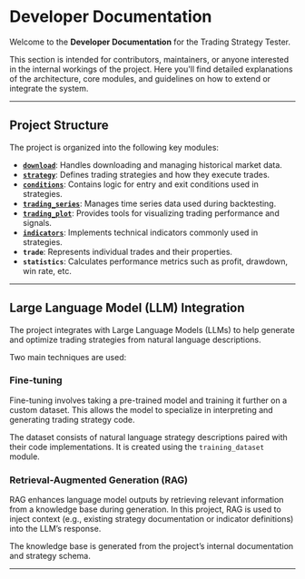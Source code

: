 # Developer Documentation

Welcome to the **Developer Documentation** for the Trading Strategy Tester.

This section is intended for contributors, maintainers, or anyone interested in the internal workings of the project. Here you'll find detailed explanations of the architecture, core modules, and guidelines on how to extend or integrate the system.

---

## Project Structure

The project is organized into the following key modules:

- [**`download`**](modules/download.md): Handles downloading and managing historical market data.
- [**`strategy`**](modules/strategy.md): Defines trading strategies and how they execute trades.
- [**`conditions`**](modules/conditions/index.md): Contains logic for entry and exit conditions used in strategies.
- [**`trading_series`**](modules/trading_series.md): Manages time series data used during backtesting.
- [**`trading_plot`**](modules/trading_plot.md): Provides tools for visualizing trading performance and signals.
- [**`indicators`**](modules/indicators.md): Implements technical indicators commonly used in strategies.
- **`trade`**: Represents individual trades and their properties.
- **`statistics`**: Calculates performance metrics such as profit, drawdown, win rate, etc.

---

## Large Language Model (LLM) Integration

The project integrates with Large Language Models (LLMs) to help generate and optimize trading strategies from natural language descriptions.

Two main techniques are used:

### Fine-tuning

Fine-tuning involves taking a pre-trained model and training it further on a custom dataset. This allows the model to specialize in interpreting and generating trading strategy code.

The dataset consists of natural language strategy descriptions paired with their code implementations. It is created using the `training_dataset` module.

### Retrieval-Augmented Generation (RAG)

RAG enhances language model outputs by retrieving relevant information from a knowledge base during generation. In this project, RAG is used to inject context (e.g., existing strategy documentation or indicator definitions) into the LLM’s response.

The knowledge base is generated from the project’s internal documentation and strategy schema.

---